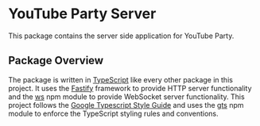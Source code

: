 # YouTube Party Server

This package contains the server side application for YouTube Party.

## Package Overview

The package is written in [TypeScript](https://www.typescriptlang.org) like every other package in this project. It uses the [Fastify](https://www.fastify.io) framework to provide HTTP server functionality and the [ws](https://www.npmjs.com/package/ws) npm module to provide WebSocket server functionality. This project follows the [Google Typescript Style Guide](https://google.github.io/styleguide/tsguide.html) and uses the [gts](https://www.npmjs.com/package/gts) npm module to enforce the TypeScript styling rules and conventions.